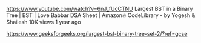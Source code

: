 https://www.youtube.com/watch?v=6nJ_fUcCTNU
Largest BST in a Binary Tree | BST | Love Babbar DSA Sheet | Amazon🔥
CodeLibrary - by Yogesh & Shailesh
10K views
1 year ago

https://www.geeksforgeeks.org/largest-bst-binary-tree-set-2/?ref=gcse
